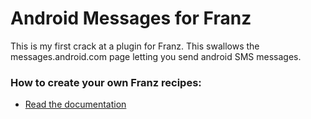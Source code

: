 # Android Messages for Franz
This is my first crack at a plugin for Franz.  This swallows the messages.android.com page letting you send android SMS messages.

### How to create your own Franz recipes:
* [Read the documentation](https://github.com/meetfranz/plugins)
